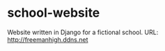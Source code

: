 # school-website
Website written in Django for a fictional school.
 URL: http://freemanhigh.ddns.net

